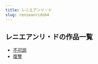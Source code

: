 ```yaml
---
title: レニエアンリ・ド
slug: renieanridob4
---
```


## レニエアンリ・ドの作品一覧

- [不可説](bukeshuo-908)
- [復讐](fuchou-16d)
